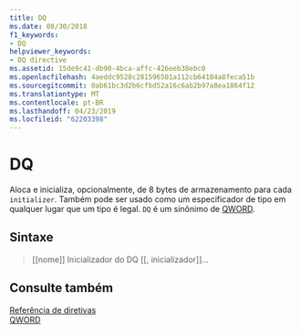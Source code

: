 ```yaml
---
title: DQ
ms.date: 08/30/2018
f1_keywords:
- DQ
helpviewer_keywords:
- DQ directive
ms.assetid: 15de9c41-db90-4bca-affc-426eeb38ebc0
ms.openlocfilehash: 4aeddc9528c281596501a112cb64184a8feca51b
ms.sourcegitcommit: 0ab61bc3d2b6cfbd52a16c6ab2b97a8ea1864f12
ms.translationtype: MT
ms.contentlocale: pt-BR
ms.lasthandoff: 04/23/2019
ms.locfileid: "62203398"
---
```

# <a name="dq"></a>DQ

Aloca e inicializa, opcionalmente, de 8 bytes de armazenamento para cada `initializer`. Também pode ser usado como um especificador de tipo em qualquer lugar que um tipo é legal. `DQ` é um sinônimo de [QWORD](../../assembler/masm/qword.md).

## <a name="syntax"></a>Sintaxe

> [[nome]] Inicializador do DQ [[, inicializador]]...

## <a name="see-also"></a>Consulte também

[Referência de diretivas](../../assembler/masm/directives-reference.md)<br/>
[QWORD](../../assembler/masm/qword.md)<br/>